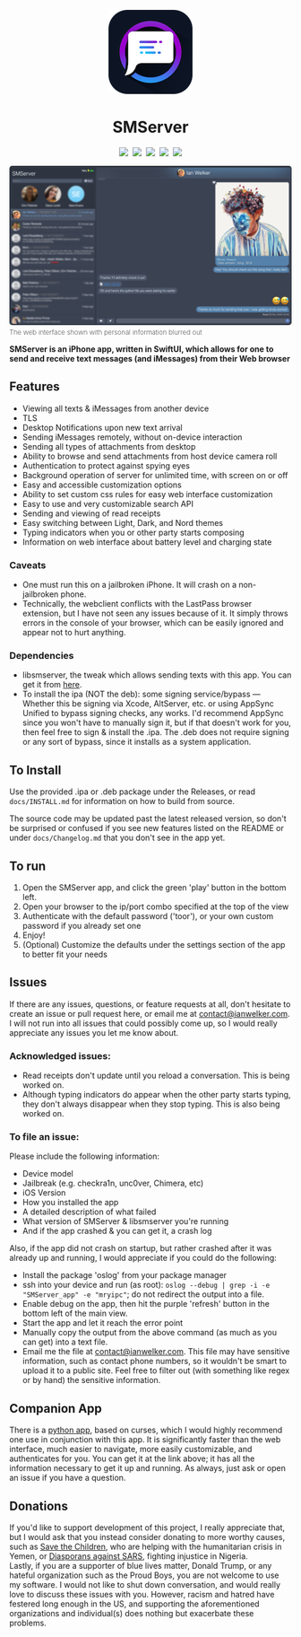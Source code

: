 <p align="center"><img src="assets/icon_small.png" /></p>
<h1 align="center">SMServer</h1>
<p align="center"><a href="https://github.com/iandwelker/smserver/releases"><img src="https://img.shields.io/github/v/release/iandwelker/smserver.svg?style=flat"/></a>&nbsp;&nbsp;<a href="https://github.com/iandwelker/smserver/blob/master/LICENSE"><img src="https://img.shields.io/github/license/iandwelker/smserver.svg?style=flat"></a>&nbsp;&nbsp;<a href="https://github.com/iandwelker/smserver/issues"><img src="https://img.shields.io/github/issues/iandwelker/smserver.svg?style=flat"/></a>&nbsp;&nbsp;<a href="https://github.com/iandwelker/smserver/stargazers"><img src="https://img.shields.io/github/stars/iandwelker/smserver?style=flat"/></a>&nbsp;&nbsp;<a href="https://repo.twickd.com/package/com.twickd.ian-welker.smserver"><img src="https://img.shields.io/static/v1?label=repository&message=twickd&color=red"/></a></p>

<img src="assets/smserver.png" style="border-radius: 5px;"/>
<span style="font-weight: 200; font-size: 12px">The web interface shown with personal information blurred out</span>

**SMServer is an iPhone app, written in SwiftUI, which allows for one to send and receive text messages (and iMessages) from their Web browser**

## Features
- Viewing all texts & iMessages from another device
- TLS
- Desktop Notifications upon new text arrival
- Sending iMessages remotely, without on-device interaction
- Sending all types of attachments from desktop
- Ability to browse and send attachments from host device camera roll
- Authentication to protect against spying eyes
- Background operation of server for unlimited time, with screen on or off
- Easy and accessible customization options
- Ability to set custom css rules for easy web interface customization
- Easy to use and very customizable search API
- Sending and viewing of read receipts
- Easy switching between Light, Dark, and Nord themes
- Typing indicators when you or other party starts composing
- Information on web interface about battery level and charging state

### Caveats
- One must run this on a jailbroken iPhone. It will crash on a non-jailbroken phone.
- Technically, the webclient conflicts with the LastPass browser extension, but I have not seen any issues because of it. It simply throws errors in the console of your browser, which can be easily ignored and appear not to hurt anything.

### Dependencies
- libsmserver, the tweak which allows sending texts with this app. You can get it from [here](https://github.com/iandwelker/libsmserver).
- To install the ipa (NOT the deb): some signing service/bypass &mdash; Whether this be signing via Xcode, AltServer, etc. or using AppSync Unified to bypass signing checks, any works. I'd recommend AppSync since you won't have to manually sign it, but if that doesn't work for you, then feel free to sign & install the .ipa. The .deb does not require signing or any sort of bypass, since it installs as a system application.

## To Install
Use the provided .ipa or .deb package under the Releases, or read `docs/INSTALL.md` for information on how to build from source.

The source code may be updated past the latest released version, so don't be surprised or confused if you see new features listed on the README or under `docs/Changelog.md` that you don't see in the app yet.

## To run
1. Open the SMServer app, and click the green 'play' button in the bottom left.
3. Open your browser to the ip/port combo specified at the top of the view
4. Authenticate with the default password ('toor'), or your own custom password if you already set one
5. Enjoy!
6. (Optional) Customize the defaults under the settings section of the app to better fit your needs 

<!--## TODO
- [x] View conversations in browser
- [x] View texts in browser
- [x] Dynamic loading of texts
- [x] Send texts from browser without on-device interaction
- [x] Start new conversations from browser
- [x] View all attachments in browser
- [x] Send images/attachments from browser
- [x] Websockets for instant communication
- [x] Display for which conversations have unread messages
- [x] Persistent settings
- [x] Allow the server to run in the background for unlimited time
- [x] Convenient Custom CSS Loading
- [x] HTTPS
- [x] Desktop notifications
- [x] Access to camera roll on web interface
- [x] Viewing and sending of read receipts
- [x] Graphic displays for reactions
- [x] Information on web page about battery life and charging state
- [x] Display when other party starts typing
- [x] Ability to send chat indicators when you start typing
- [x] Subject lines for texts on web interface
- [ ] Ability to send reactions from web interface - This is nearly done
- [ ] Search through messages from browser - This has been implemented in the API
- [ ] Ability to delete conversations from the web interface-->

## Issues
If there are any issues, questions, or feature requests at all, don't hesitate to create an issue or pull request here, or email me at contact@ianwelker.com. I will not run into all issues that could possibly come up, so I would really appreciate any issues you let me know about.

### Acknowledged issues:
- Read receipts don't update until you reload a conversation. This is being worked on.
- Although typing indicators do appear when the other party starts typing, they don't always disappear when they stop typing. This is also being worked on.

### To file an issue:
Please include the following information:
 - Device model
 - Jailbreak (e.g. checkra1n, unc0ver, Chimera, etc)
 - iOS Version
 - How you installed the app
 - A detailed description of what failed
 - What version of SMServer & libsmserver you're running
 - And if the app crashed & you can get it, a crash log

Also, if the app did not crash on startup, but rather crashed after it was already up and running, I would appreciate if you could do the following: 
 - Install the package 'oslog' from your package manager
 - ssh into your device and run (as root): `oslog --debug | grep -i -e "SMServer_app" -e "mryipc"`; do not redirect the output into a file.
 - Enable debug on the app, then hit the purple 'refresh' button in the bottom left of the main view.
 - Start the app and let it reach the error point
 - Manually copy the output from the above command (as much as you can get) into a text file.
 - Email me the file at contact@ianwelker.com. This file may have sensitive information, such as contact phone numbers, so it wouldn't be smart to upload it to a public site. Feel free to filter out (with something like regex or by hand) the sensitive information. 

## Companion App
There is a [python app](http://github.com/iandwelker/smserver_receiver), based on curses, which I would highly recommend one use in conjunction with this app. It is significantly faster than the web interface, much easier to navigate, more easily customizable, and authenticates for you. You can get it at the link above; it has all the information necessary to get it up and running. As always, just ask or open an issue if you have a question. 

## Donations
If you'd like to support development of this project, I really appreciate that, but I would ask that you instead consider donating to more worthy causes, such as [Save the Children](https://support.savethechildren.org/site/Donation2?df_id=2521&2521.donation=form1), who are helping with the humanitarian crisis in Yemen, or [Diasporans against SARS](https://www.gofundme.com/f/4ppyfs-diasporans-against-sars?utm_source=twitter&utm_medium=social&utm_campaign=m_pd+share-sheet), fighting injustice in Nigeria. \
Lastly, if you are a supporter of blue lives matter, Donald Trump, or any hateful organization such as the Proud Boys, you are not welcome to use my software. I would not like to shut down conversation, and would really love to discuss these issues with you. However, racism and hatred have festered long enough in the US, and supporting the aforementioned organizations and individual(s) does nothing but exacerbate these problems.
